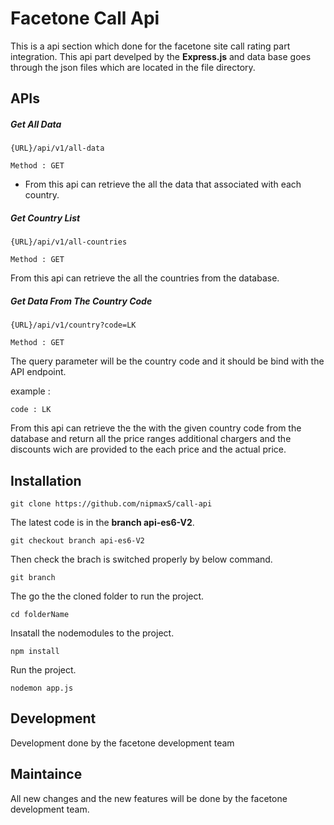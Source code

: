 # Facetone Call Api

This is a api section which done for the facetone site call rating part integration. This api part develped by the **Express.js** and data base goes through the json files which are located in the file directory.

## APIs

##### Get All Data
`{URL}/api/v1/all-data`

`Method : GET`

- From this api can retrieve the all the data that associated with each country.

##### Get Country List
`{URL}/api/v1/all-countries`

`Method : GET`

From this api can retrieve the all the countries from the database.

##### Get Data From The Country Code
`{URL}/api/v1/country?code=LK`

`Method : GET`

The query parameter will be the country code and it should be bind with the API endpoint.

example : 

`code : LK`

From this api can retrieve the the with the given country code from the database and return all the price ranges additional chargers and the discounts wich are provided to the each price and the actual price.


## Installation

`git clone https://github.com/nipmaxS/call-api`

The latest code is in the **branch api-es6-V2**.

`git checkout branch api-es6-V2 `

Then check the brach is switched properly by below command.

`git branch`

The go the the cloned folder to run the project.

`cd folderName`

Insatall the nodemodules to the project.

`npm install`

Run the project.

`nodemon app.js`

## Development

Development done by the facetone development team

## Maintaince

All new changes and the new features will be done by the facetone development team.




